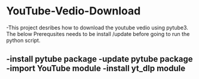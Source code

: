 # YouTube-Vedio-Download

-This project desribes how to download the youtube vedio using pytube3.  
The below Prerequsites needs to be install /update before going to run the python script. 

-install pytube package
-update pytube package
-import YouTube module 
-install yt_dlp module
-
